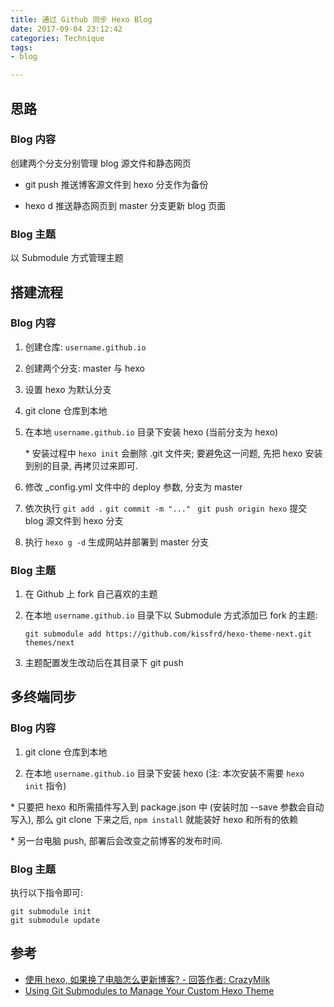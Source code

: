 ```yaml
---
title: 通过 Github 同步 Hexo Blog
date: 2017-09-04 23:12:42
categories: Technique
tags:
- blog

---
```


## 思路

### Blog 内容

创建两个分支分别管理 blog 源文件和静态网页

* git push 推送博客源文件到 hexo 分支作为备份


* hexo d 推送静态网页到 master 分支更新 blog 页面

### Blog 主题

以 Submodule 方式管理主题 <!-- more -->

## 搭建流程

### Blog 内容

1. 创建仓库: `username.github.io`

2. 创建两个分支: master 与 hexo

3. 设置 hexo 为默认分支

4. git clone 仓库到本地

5. 在本地 `username.github.io` 目录下安装 hexo (当前分支为 hexo)

   \* 安装过程中 `hexo init` 会删除 .git 文件夹; 要避免这一问题, 先把 hexo 安装到别的目录, 再拷贝过来即可.

6. 修改 \_config.yml 文件中的 deploy 参数, 分支为 master

7. 依次执行 `git add .` `git commit -m "..." ` `git push origin hexo` 提交 blog 源文件到 hexo 分支

8. 执行 `hexo g -d` 生成网站并部署到 master 分支

### Blog 主题

1. 在 Github 上 fork 自己喜欢的主题

2. 在本地 `username.github.io` 目录下以 Submodule 方式添加已 fork 的主题:

   ```
   git submodule add https://github.com/kissfrd/hexo-theme-next.git themes/next
   ```

3. 主题配置发生改动后在其目录下 git push


## 多终端同步

### Blog 内容

1. git clone 仓库到本地

2. 在本地 `username.github.io` 目录下安装 hexo (注: 本次安装不需要 `hexo init` 指令)

\* 只要把 hexo 和所需插件写入到 package.json 中 (安装时加 --save 参数会自动写入), 那么 git clone 下来之后,  `npm install` 就能装好 hexo 和所有的依赖

\* 另一台电脑 push, 部署后会改变之前博客的发布时间.

### Blog 主题

执行以下指令即可:

```
git submodule init
git submodule update
```



## 参考

- [使用 hexo, 如果换了电脑怎么更新博客? - 回答作者: CrazyMilk](https://zhihu.com/question/21193762/answer/79109280)
- [Using Git Submodules to Manage Your Custom Hexo Theme](http://jr0cket.co.uk/hexo/using-git-submodules-for-custom-hexo-theme.html)

